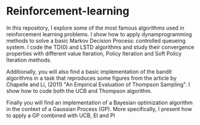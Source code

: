 # Reinforcement-learning
In this repository, I explore some of the most famous algorithms used in reinforcement learning problems. I show how to apply dynamprogramming methods to solve a basic Markov Decision Process: controlled queueing system. I code the  TD(0) and LSTD algorithms and study their convergence properties with different value Iteration, Policy Iteration and Soft Policy Iteration methods. 

Additionally, you will also find a basic implementation of the bandit algorithms in a task that reproduces some figures from the article by Chapelle and Li, (2011) "An Empirical Evaluation of Thompson Sampling". I show how to code both the UCB and Thompson algorithm. 

Finally you will find an implementation of a Bayesian optimization algorithm in the context of a Gaussian Process (GP). More specifically, I present how to apply a GP combined with UCB, EI and PI
